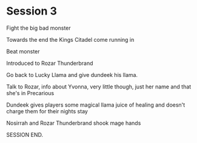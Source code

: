 # Session 3

Fight the big bad monster

Towards the end the Kings Citadel come running in

Beat monster

Introduced to Rozar Thunderbrand

Go back to Lucky Llama and give dundeek his llama.

Talk to Rozar, info about Yvonna, very little though, just her name and that she's in Precarious

Dundeek gives players some magical llama juice of healing and doesn't charge them for their nights stay

Nosirrah and Rozar Thunderbrand shook mage hands

SESSION END.